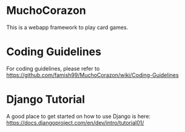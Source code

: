MuchoCorazon
============
This is a webapp framework to play card games.

Coding Guidelines
=================
For coding guidelines, please refer to https://github.com/famish99/MuchoCorazon/wiki/Coding-Guidelines

Django Tutorial
===============
A good place to get started on how to use Django is here: https://docs.djangoproject.com/en/dev/intro/tutorial01/
